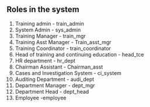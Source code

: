 ## Roles in the system

   1.  Training admin - train_admin
   2.  System Admin - sys_admin
   3.  Training Manager - train_mgr
   4.  Training Asst Manager - Train_asst_mgr
   5.  Training Coordinator  - train_coordinator
   6.  Head of training and continuing education - head_tce
   7.  HR department - hr_dept
   8.  Chairman Assistant - Chairman_asst
   9.  Cases and Investigation System - ci_system
   10. Auditing Department - audi_dept
   11. Department Manager - dept_mgr
   12. Department Head -    dept_head
   13. Employee -employee 